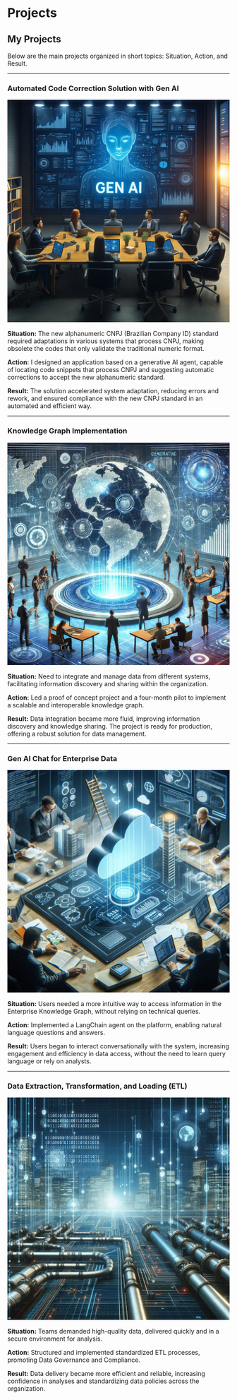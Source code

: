 # Projects

## My Projects

Below are the main projects organized in short topics: Situation, Action, and Result.

---

### Automated Code Correction Solution with Gen AI

![Gen AI project illustration](./projetos/images/genai.png) 

**Situation:** The new alphanumeric CNPJ (Brazilian Company ID) standard required adaptations in various systems that process CNPJ, making obsolete the codes that only validate the traditional numeric format.

**Action:** I designed an application based on a generative AI agent, capable of locating code snippets that process CNPJ and suggesting automatic corrections to accept the new alphanumeric standard.

**Result:** The solution accelerated system adaptation, reducing errors and rework, and ensured compliance with the new CNPJ standard in an automated and efficient way.

---

### Knowledge Graph Implementation

![KG illustration](./projetos/images/blueprint.png)

**Situation:** Need to integrate and manage data from different systems, facilitating information discovery and sharing within the organization.

**Action:** Led a proof of concept project and a four-month pilot to implement a scalable and interoperable knowledge graph.

**Result:** Data integration became more fluid, improving information discovery and knowledge sharing. The project is ready for production, offering a robust solution for data management.

---

### Gen AI Chat for Enterprise Data

![gen ai chat](./projetos/images/portfolio-image-1.png)

**Situation:** Users needed a more intuitive way to access information in the Enterprise Knowledge Graph, without relying on technical queries.

**Action:** Implemented a LangChain agent on the platform, enabling natural language questions and answers.

**Result:** Users began to interact conversationally with the system, increasing engagement and efficiency in data access, without the need to learn query language or rely on analysts.

---

### Data Extraction, Transformation, and Loading (ETL)

![data pipelines](./projetos/images/pipeline.jpg)

**Situation:** Teams demanded high-quality data, delivered quickly and in a secure environment for analysis.

**Action:** Structured and implemented standardized ETL processes, promoting Data Governance and Compliance.

**Result:** Data delivery became more efficient and reliable, increasing confidence in analyses and standardizing data policies across the organization.
